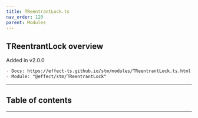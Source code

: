 ```yaml
---
title: TReentrantLock.ts
nav_order: 120
parent: Modules
---
```


## TReentrantLock overview

Added in v2.0.0

```md
- Docs: https://effect-ts.github.io/stm/modules/TReentrantLock.ts.html
- Module: "@effect/stm/TReentrantLock"
```

---

<h2 class="text-delta">Table of contents</h2>

---
